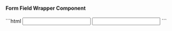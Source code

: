 <h4 class="miami">Form Field Wrapper Component</h4>
```html
<!-- Template approach -->
<app-name-field>
  <input type="text" ngModel name="nickname">
</app-name-field>

<!-- Reactive approach -->
<app-name-field>
  <input type="text" formControlName="nickname">
</app-name-field>
```